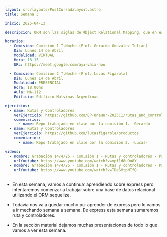 ```yaml
---
layout: src/layouts/PostCursadaLayout.astro
title: Semana 3

inicio: 2025-04-13

descripcion: ORM son las siglas de Object Relational Mapping, que en español significa "mapeo objeto-relacional"

horarios:
  - Comision: Comisión 1 T.Noche (Prof. Gerardo Gonzalez Tulian)
    Dia: Lunes 14 de Abril
    Modalidad: VIRTUAL
    Hora: 18.15
    URL: https://meet.google.com/aya-vaia-hoo

  - Comision: Comisión 2 T.Noche (Prof. Lucas Figarola)
    Dia: Lunes 14 de Abril
    Modalidad: PRESENCIAL
    Hora: 18.00hs
    Aula: MA-112
    Edificio: Edificio Malvinas Argentinas

ejercicios:
  - name: Rutas y Controladores
    verEjercicio: https://github.com/EP-UnaHur-2025C1/rutas_and_controladores
    comentarios:
      - name: Repo trabajado en clase por la comisión 1. -Gerardo-
  - name: Rutas y Controladores
    verEjercicio: https://github.com/lucasfigarola/productos
    comentarios:
      - name: Repo trabajado en clase por la comisión 2. -Lucas-

videos:
  - nombre: Grabación 14/4/25 - Comisión 1 - Rutas y controladores - Parte I
    urlYoutube: https://www.youtube.com/watch?v=vpf1d8uOu8Y
  - nombre: Grabación 14/4/25 - Comisión 1 - Rutas y controladores - Parte II
    urlYoutube: https://www.youtube.com/watch?v=TDeSVtpNTfQ
---
```


- En esta semana, vamos a continuar aprendiendo sobre express pero intentaremos comenzar a trabajar sobre una base de datos relacional utilizando el ORM sequelize.

- Todavia nos va a quedar mucho por aprender de express pero lo vamos a ir mechando semana a semana. De express esta semana sumaremos ruta y controladores.

- En la sección material dejamos muchas presentaciones de todo lo que vamos a ver esta semana.

